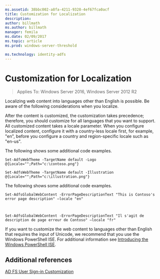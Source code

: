 ```yaml
---
ms.assetid: 38bbc002-a8fa-4211-9328-4ef67fca0acf
title: Customization for Localization 
description:
author: billmath
ms.author: billmath
manager: femila
ms.date: 02/09/2017
ms.topic: article
ms.prod: windows-server-threshold

ms.technology: identity-adfs
---
```

# Customization for Localization 

>Applies To: Windows Server 2016, Windows Server 2012 R2

Localizing web content into languages other than English is possible. Be aware of the following considerations when you localize.  
  
After the content is customized, the customization takes precedence; therefore, you should customize for all languages that you want to support. All customized content takes a locale parameter. When you configure localized content, configure it with a country\-less locale first, for example, "en", before you configure a country and region\-specific locale such as "en\-us".  
  
The following shows some additional code examples.  
  
    
    Set-AdfsWebTheme -TargetName default -Logo @{Locale="";Path="c:\contoso.png"}  
      
    Set-AdfsWebTheme -TargetName default -Illustration @{Locale="";Path="c:\illustration.png"}  

  
The following shows some additional code examples.  
  
 
    Set-AdfsGlobalWebContent -ErrorPageDescriptionText "This is Contoso's error page description" –locale "en"  
  
  

    Set-AdfsGlobalWebContent -ErrorPageDescriptionText "Il s'agit de description de page erreur de Contoso" –locale "fr"  
 
  
If you want to customize the web content to languages other than English that requires the input of Unicode, we recommend that you use the Windows PowerShell ISE. For additional information see [Introducing the Windows PowerShell ISE](http://technet.microsoft.com/library/dd315244.aspx).  

## Additional references 
[AD FS User Sign-in Customization](AD-FS-user-sign-in-customization.md) 
